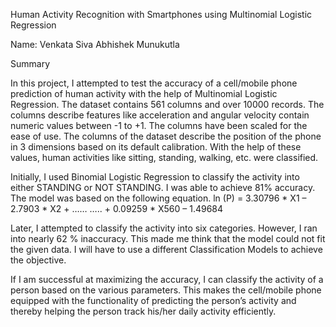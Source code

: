 Human Activity Recognition with Smartphones using Multinomial Logistic Regression 

Name: Venkata Siva Abhishek Munukutla

Summary

In this project, I attempted to test the accuracy of a cell/mobile phone prediction of human activity with the help of Multinomial Logistic Regression. The dataset contains 561 columns and over 10000 records. The columns describe features like acceleration and angular velocity contain numeric values between -1 to +1. The columns have been scaled for the ease of use. The columns of the dataset describe the position of the phone in 3 dimensions based on its default calibration.  With the help of these values, human activities like sitting, standing, walking, etc. were classified.

Initially, I used Binomial Logistic Regression to classify the activity into either STANDING or NOT STANDING. I was able to achieve 81% accuracy. The model was based on the following equation.
ln (P) = 3.30796 * X1 – 2.7903 * X2 + …… ….. + 0.09259 * X560 – 1.49684

Later, I attempted to classify the activity into six categories. However, I ran into nearly 62 % inaccuracy. This made me think that the model could not fit the given data. I will have to use a different Classification Models to achieve the objective.

If I am successful at maximizing the accuracy, I can classify the activity of a person based on the various parameters. This makes the cell/mobile phone equipped with the functionality of predicting the person’s activity and thereby helping the person track his/her daily activity efficiently. 

